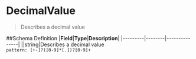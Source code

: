 # DecimalValue

> Describes a decimal value

##Schema Definition |**Field**|**Type**|**Description**|
|---------|--------|---------------| ||string|Describes a decimal
value<br>`pattern: [+-]?([0-9]*[.])?[0-9]+`
